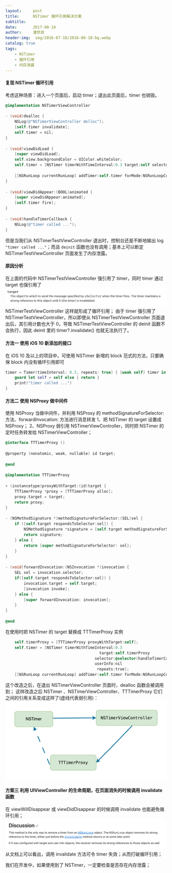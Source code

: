 ```yaml
---
layout:     post
title:      NSTimer 循环引用解决方案
subtitle: 
date:       2017-08-10
author:     潘世民
header-img:  img/2016-07-10/2016-08-10-bg.webp
catalog: true
tags:
    - NSTimer
    - 循环引用
    - 内存泄露
---
```


#### 复现 NSTimer 循环引用

考虑这种场景：进入一个页面后，启动 timer；退出此页面后，timer 也销毁。
``` Objective-c
@implementation NSTimerViewController

- (void)dealloc {
    NSLog(@"NSTimerViewController delloc");
    [self.timer invalidate];
    self.timer = nil;
}

- (void)viewDidLoad {
    [super viewDidLoad];
    self.view.backgroundColor = UIColor.whiteColor;
    self.timer = [NSTimer timerWithTimeInterval:0.3 target:self selector:@selector(handleTimerCallback) userInfo:nil repeats:true];
    
    [[NSRunLoop currentRunLoop] addTimer:self.timer forMode:NSRunLoopCommonModes];
}

- (void)viewDidAppear:(BOOL)animated {
    [super viewDidAppear:animated];
    [self.timer fire];
}

- (void)handleTimerCallback {
    NSLog(@"timer called ...");
}

```
但是当我们从 NSTimerTestViewController 退出时，控制台还是不断地输出 log `"timer called ..."`；而且 `deinit` 函数也没有调用；基本上可以断定 NSTimerTestViewController 页面发生了内存泄露。

#### 原因分析
在上面的代码中 NSTimerTestViewController 强引用了 timer，同时 timer 通过 target 也强引用了
![target_img](/img/2017-08-10/nstimer_target_ee.jpg)
NSTimerTestViewController 这样就形成了循环引用；
由于 timer 强引用了 NSTimerTestViewController，所以即使从 NSTimerTestViewController 页面退出后，其引用计数也大于 0，导致 NSTimerTestViewController 的 deinit 函数不会执行，因此 deinit 里的 timer?.invalidate() 也就无法执行了。

#### 方法一 使用 iOS 10 新添加的接口
在 iOS 10 及以上的项目中，可使用 NSTimer 新增的 block 范式的方法，只要确保 block 内没有循环引用即可
``` swift
timer = Timer(timeInterval: 0.3, repeats: true) { [weak self] timer in
    guard let self = self else { return }
    print("timer called ...")
}
```

#### 方法二 使用 NSProxy 做中间件
使用 NSProxy 当做中间件，并利用 NSProxy 的 methodSignatureForSelector:方法、forwardInvocation: 方法进行消息转发
1、把 NSTimer 的 target 设置成 NSProxy；
2、NSProxy 弱引用 NSTimerViewController，同时把 NSTimer 的定时任务转发给 NSTimerViewController；

``` Objective-c
@interface TTTimerProxy ()

@property (nonatomic, weak, nullable) id target;

@end

@implementation TTTimerProxy

+ (instancetype)proxyWithTarget:(id)target {
    TTTimerProxy *proxy = [TTTimerProxy alloc];
    proxy.target = target;
    return proxy;
}

- (NSMethodSignature *)methodSignatureForSelector:(SEL)sel {
    if ([self.target respondsToSelector:sel]) {
        NSMethodSignature *signature = [self.target methodSignatureForSelector:sel];
        return signature;
    } else {
        return [super methodSignatureForSelector: sel];
    }
}

- (void)forwardInvocation:(NSInvocation *)invocation {
    SEL sel = invocation.selector;
    if([self.target respondsToSelector:sel]) {
        invocation.target = self.target;
        [invocation invoke];
    } else {
        [super forwardInvocation: invocation];
    }
}

@end
```

在使用时把 NSTimer 的 target 替换成 TTTimerProxy 实例

``` Objective-c
    self.timerProxy = [TTTimerProxy proxyWithTarget:self];
    self.timer = [NSTimer timerWithTimeInterval:0.3
                                         target:self.timerProxy
                                       selector:@selector(handleTimerCallback)
                                       userInfo:nil
                                        repeats:true];
    [[NSRunLoop currentRunLoop] addTimer:self.timer forMode:NSRunLoopCommonModes];
```
这个改造之后，在退出 NSTimerViewController 页面时，dealloc 函数会被调用到；
这样改造之后 NSTimer 、NSTimerViewController、TTTimerProxy 它们之间的引用关系变成这样了(虚线代表弱引用)：
![proxy_timer_vc](/img/2017-08-10/nstimer_proxy_reference.png)

#### 方案三 利用 UIViewController 的生命周期，在页面消失的时候调用 invalidate 函数

在 viewWillDisappear 或 viewDidDisappear 的时候调用 invalidate 也能避免循环引用；
![invalidate](/img/2017-08-10/invivalite.jpg)
从文档上可以看出，调用 invalidate 方法可令 timer 失效；从而打破循环引用；

我们在开发中，如果使用到了 NSTimer，一定要检查是否存在内存泄露；



